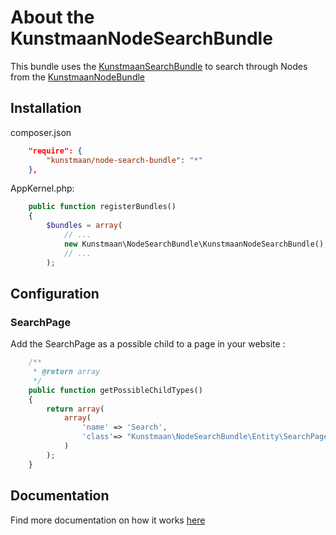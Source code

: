# About the KunstmaanNodeSearchBundle

This bundle uses the [KunstmaanSearchBundle](https://github.com/Kunstmaan/KunstmaanSearchBundle) to search through Nodes from the [KunstmaanNodeBundle](https://github.com/Kunstmaan/KunstmaanNodeBundle)

## Installation

composer.json
```json
    "require": {
        "kunstmaan/node-search-bundle": "*"
    },
```

AppKernel.php:
```PHP
    public function registerBundles()
    {
        $bundles = array(
            // ...
            new Kunstmaan\NodeSearchBundle\KunstmaanNodeSearchBundle(),
            // ...
        );
```

## Configuration

### SearchPage

Add the SearchPage as a possible child to a page in your website :
```PHP
    /**
     * @return array
     */
    public function getPossibleChildTypes()
    {
        return array(
            array(
                'name' => 'Search',
                'class'=> "Kunstmaan\NodeSearchBundle\Entity\SearchPage"
            )
        );
    }
```

## Documentation

Find more documentation on how it works [here](https://github.com/Kunstmaan/KunstmaanNodeSearchBundle/tree/master/Resources/doc/NodeSearchBundle.md)